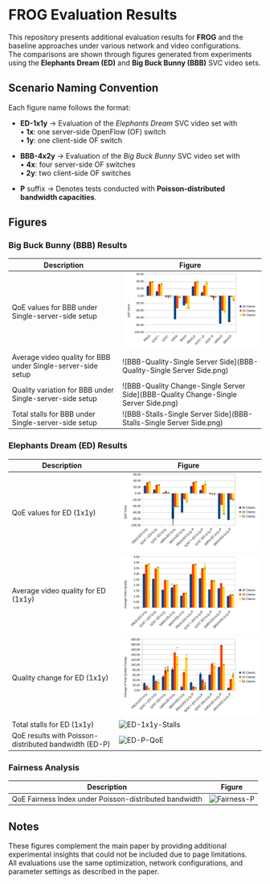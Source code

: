 # FROG Evaluation Results

This repository presents additional evaluation results for **FROG** and the baseline approaches under various network and video configurations.  
The comparisons are shown through figures generated from experiments using the **Elephants Dream (ED)** and **Big Buck Bunny (BBB)** SVC video sets.

## Scenario Naming Convention

Each figure name follows the format:

- **ED-1x1y** → Evaluation of the *Elephants Dream* SVC video set with  
  • **1x**: one server-side OpenFlow (OF) switch  
  • **1y**: one client-side OF switch  

- **BBB-4x2y** → Evaluation of the *Big Buck Bunny* SVC video set with  
  • **4x**: four server-side OF switches  
  • **2y**: two client-side OF switches  

- **P** suffix → Denotes tests conducted with **Poisson-distributed bandwidth capacities**.

## Figures

### Big Buck Bunny (BBB) Results
| Description | Figure |
|--------------|---------|
| QoE values for BBB under Single-server-side setup | ![BBB-QoE-Single Server Side](BBB-QoE-Single%20Server%20Side.png) |
| Average video quality for BBB under Single-server-side setup | ![BBB-Quality-Single Server Side](BBB-Quality-Single Server Side.png) |
| Quality variation for BBB under Single-server-side setup | ![BBB-Quality Change-Single Server Side](BBB-Quality Change-Single Server Side.png) |
| Total stalls for BBB under Single-server-side setup | ![BBB-Stalls-Single Server Side](BBB-Stalls-Single Server Side.png) |

### Elephants Dream (ED) Results
| Description | Figure |
|--------------|---------|
| QoE values for ED (1x1y) | ![ED-1x1y-QoE](figures/ED-1x1y-QoE.png) |
| Average video quality for ED (1x1y) | ![ED-1x1y-Quality](ED-1x1y-Quality.png) |
| Quality change for ED (1x1y) | ![ED-1x1y-QChange](ED-1x1y-Quality-Change.png) |
| Total stalls for ED (1x1y) | ![ED-1x1y-Stalls](ED-1x1y-Stalls.png) |
| QoE results with Poisson-distributed bandwidth (ED-P) | ![ED-P-QoE](ED-P-QoE.png) |

### Fairness Analysis
| Description | Figure |
|--------------|---------|
| QoE Fairness Index under Poisson-distributed bandwidth | ![Fairness-P](figures/Fairness-P.png) |

## Notes

These figures complement the main paper by providing additional experimental insights that could not be included due to page limitations.  
All evaluations use the same optimization, network configurations, and parameter settings as described in the paper.
